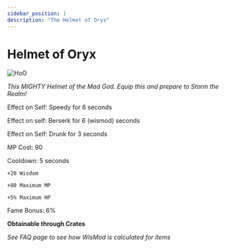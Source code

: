 ```yaml
---
sidebar_position: 1
description: "The Helmet of Oryx"
---
```


# Helmet of Oryx

![HoO](https://vwiki.valorserver.com/api/item/picture/helmet%20of%20oryx)

<i>This MIGHTY Helmet of the Mad God. Equip this and prepare to Storm the Realm!</i>

Effect on Self: Speedy for 6 seconds

Effect on self: Berserk for 6 (wismod) seconds 

Effect on Self: Drunk for 3 seconds

MP Cost: 90

Cooldown: 5 seconds

    +20 Wisdom
    
    +80 Maximum MP
    
    +5% Maximum HP

Fame Bonus: 6%

**Obtainable through Crates**

*See FAQ page to see how WisMod is calculated for items*
